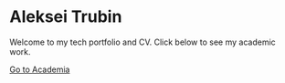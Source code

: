 # Aleksei Trubin

Welcome to my tech portfolio and CV. Click below to see my academic work.

[Go to Academia](/academic/)
